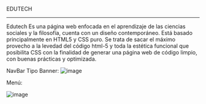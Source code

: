 EDUTECH
_____________
Edutech Es una página web enfocada en el aprendizaje de las ciencias sociales y la filosofía, 
cuenta con un diseño contemporáneo. Está basado principalmente en HTML5 y CSS puro. Se trata 
de sacar el máximo provecho a la levedad del código html-5 y toda la estética funcional que 
posibilita CSS con la finalidad de generar una página web de código limpio, con buenas 
prácticas y optimizada.

NavBar Tipo Banner:
![image](https://github.com/user-attachments/assets/eec76172-2317-4fef-bfe4-1db72f0fb759)

Menú:

![image](https://github.com/user-attachments/assets/eb2e11f0-f54a-49d9-bf87-48a63ea21c83)

